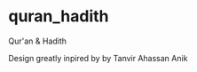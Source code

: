 # quran_hadith

Qur'an & Hadith

Design greatly inpired by [](https://dribbble.com/shots/14241258-Islamic-Web-App-Concept) by 
Tanvir Ahassan Anik

